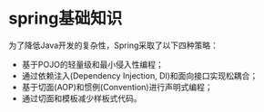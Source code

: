 # spring基础知识

为了降低Java开发的复杂性，Spring采取了以下四种策略：

- 基于POJO的轻量级和最小侵入性编程；
- 通过依赖注入(Dependency Injection, DI)和面向接口实现松耦合；
- 基于切面(AOP)和惯例(Convention)进行声明式编程；
- 通过切面和模板减少样板式代码。